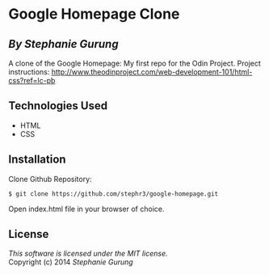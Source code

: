 # Google Homepage Clone
## *By Stephanie Gurung*

A clone of the Google Homepage: My first repo for the Odin Project.
Project instructions: http://www.theodinproject.com/web-development-101/html-css?ref=lc-pb

## Technologies Used

* HTML<br>
* CSS<br>

Installation
------------
Clone Github Repository:
```
$ git clone https://github.com/stephr3/google-homepage.git
```
Open index.html file in your browser of choice.

License
-------
_This software is licensed under the MIT license._<br>
Copyright (c) 2014 *Stephanie Gurung*

